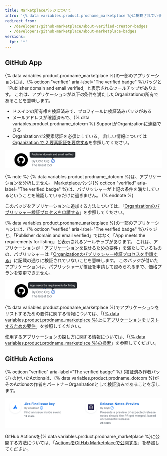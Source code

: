 ```yaml
---
title: Marketplaceバッジについて
intro: '{% data variables.product.prodname_marketplace %}に掲載されている一部のアプリやアクションで表示されるバッジについて学びましょう。'
redirect_from:
  - /developers/github-marketplace/about-verified-creator-badges
  - /developers/github-marketplace/about-marketplace-badges
versions:
  fpt: '*'
---
```


## GitHub App

{% data variables.product.prodname_marketplace %}の一部のアプリケーションには、{% octicon "verified" aria-label="The verified badge" %}バッジと「Publisher domain and email verified」と表示されるツールチップがあります。 これは、アプリケーションが以下の条件を満たしたOrganizationの所有であることを意味します。

- ドメインの所有権を検証済みで、プロフィールに検証済みバッジがある
- メールアドレスが確認済みで、{% data variables.product.prodname_dotcom %} SupportがOrganizationに連絡できる
- Organizationで2要素認証を必須にしている。 詳しい情報については [Organization で 2 要素認証を要求する](/organizations/keeping-your-organization-secure/requiring-two-factor-authentication-in-your-organization)を参照してください。

![GitHub AppのMarketplaceバッジ](/assets/images/marketplace/apps-with-verified-publisher-badge-tooltip.png)

{% note %}
{% data variables.product.prodname_dotcom %}は、アプリケーションを分析しません。 Marketplaceバッジ{% octicon "verified" aria-label="The verified badge" %}は、パブリッシャーが上記の条件を満たしているということを確認しているだけに過ぎません。
{% endnote %}

このバッジをアプリケーションに追加する方法については、「[Organizationのパブリッシャー検証プロセスを申請する](/developers/github-marketplace/applying-for-publisher-verification-for-your-organization)」を参照してください。

{% data variables.product.prodname_marketplace %}の一部のアプリケーションには、{% octicon "verified" aria-label="The verified badge" %}バッジと、「Publisher domain and email verified」ではなく「App meets the requirements for listing」と表示されるツールチップがあります。 これは、アプリケーションが「[アプリケーションを載せるための要件](/developers/github-marketplace/requirements-for-listing-an-app)」を満たしているものの、パブリッシャーは「[Organizationのパブリッシャー検証プロセスを申請する](/developers/github-marketplace/applying-for-publisher-verification-for-your-organization)」に記載の通りに検証されていないことを意味します。 このバッジが付いたアプリケーションは、パブリッシャーが検証を申請して認められるまで、価格プランを変更できません。

![GitHub AppのMarketplaceバッジ](/assets/images/marketplace/apps-with-unverified-publisher-badge-tooltip.png)

{% data variables.product.prodname_marketplace %}でアプリケーションをリストするための要件に関する情報については、「[{% data variables.product.prodname_marketplace %}上にアプリケーションをリストするための要件](/marketplace/getting-started/requirements-for-listing-an-app-on-github-marketplace/)」を参照してください。

使用するアプリケーションの探し方に関する情報については、「[{% data variables.product.prodname_marketplace %}の検索](/github/searching-for-information-on-github/searching-github-marketplace)」を参照してください。

## GitHub Actions

{% octicon "verified" aria-label="The verified badge" %} (検証済み作者バッジ) の付いたActionsは、{% data variables.product.prodname_dotcom %}がそのActionsの作者をパートナーOrganizationとして検証済みであることを示します。

![GitHub Actionsの検証済み作者バッジ](/assets/images/marketplace/verified-creator-badge-for-actions.png)

GitHub Actionsを{% data variables.product.prodname_marketplace %}に公開する方法については、「[ActionsをGitHub Marketplaceで公開する](/actions/creating-actions/publishing-actions-in-github-marketplace)」を参照してください。
